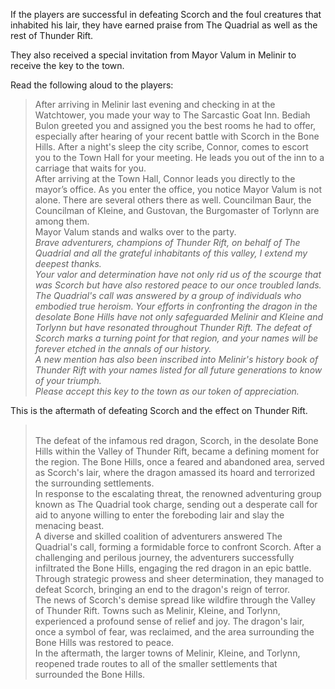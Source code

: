 If the players are successful in defeating Scorch and the foul creatures that inhabited his lair, they have earned praise from The Quadrial as well as the rest of Thunder Rift.

They also received a special invitation from Mayor Valum in Melinir to receive the key to the town.

Read the following aloud to the players:
>After arriving in Melinir last evening and checking in at the Watchtower, you made your way to The Sarcastic Goat Inn. Bediah Bulon greeted you and assigned you the best rooms he had to offer, especially after hearing of your recent battle with Scorch in the Bone Hills. After a night's sleep the city scribe, Connor, comes to escort you to the Town Hall for your meeting. He leads you out of the inn to a carriage that waits for you.
><br>After arriving at the Town Hall, Connor leads you directly to the mayor’s office. As you enter the office, you notice Mayor Valum is not alone. There are several others there as well. Councilman Baur, the Councilman of Kleine, and Gustovan, the Burgomaster of Torlynn are among them.
><br>Mayor Valum stands and walks over to the party.
><br>_Brave adventurers, champions of Thunder Rift, on behalf of The Quadrial and all the grateful inhabitants of this valley, I extend my deepest thanks._
><br>_Your valor and determination have not only rid us of the scourge that was Scorch but have also restored peace to our once troubled lands._
><br>_The Quadrial's call was answered by a group of individuals who embodied true heroism. Your efforts in confronting the dragon in the desolate Bone Hills have not only safeguarded Melinir and Kleine and Torlynn but have resonated throughout Thunder Rift. The defeat of Scorch marks a turning point for that region, and your names will be forever etched in the annals of our history._
><br>_A new mention has also been inscribed into Melinir's history book of Thunder Rift with your names listed for all future generations to know of your triumph._
><br>_Please accept this key to the town as our token of appreciation._

This is the aftermath of defeating Scorch and the effect on Thunder Rift.

><br>The defeat of the infamous red dragon, Scorch, in the desolate Bone Hills within the Valley of Thunder Rift, became a defining moment for the region. The Bone Hills, once a feared and abandoned area, served as Scorch's lair, where the dragon amassed its hoard and terrorized the surrounding settlements.
><br>In response to the escalating threat, the renowned adventuring group known as The Quadrial took charge, sending out a desperate call for aid to anyone willing to enter the foreboding lair and slay the menacing beast.
><br>A diverse and skilled coalition of adventurers answered The Quadrial's call, forming a formidable force to confront Scorch. After a challenging and perilous journey, the adventurers successfully infiltrated the Bone Hills, engaging the red dragon in an epic battle. Through strategic prowess and sheer determination, they managed to defeat Scorch, bringing an end to the dragon's reign of terror.
><br>The news of Scorch's demise spread like wildfire through the Valley of Thunder Rift. Towns such as Melinir, Kleine, and Torlynn, experienced a profound sense of relief and joy. The dragon's lair, once a symbol of fear, was reclaimed, and the area surrounding the Bone Hills was restored to peace.
><br>In the aftermath, the larger towns of Melinir, Kleine, and Torlynn, reopened trade routes to all of the smaller settlements that surrounded the Bone Hills.

